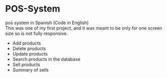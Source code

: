 
# POS-System
pos system in Spanish (Code in English)<br>
This was one of my first project, and it was meant to be only for one screen size so is not fully responsive. <br>
- Add products<br>
- Delete products<br>
- Update products<br>
- Search products in the database<br>
- Sell products<br>
- Summary of sells
